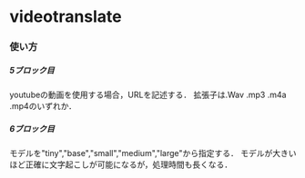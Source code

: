 # videotranslate

### 使い方
##### 5ブロック目
youtubeの動画を使用する場合，URLを記述する．
拡張子は.Wav .mp3 .m4a .mp4のいずれか．

##### 6ブロック目
モデルを"tiny","base","small","medium","large"から指定する．
モデルが大きいほど正確に文字起こしが可能になるが，処理時間も長くなる．


